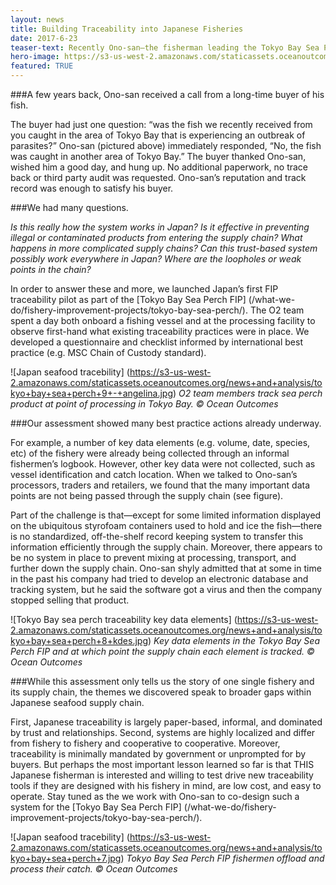 ```yaml
---
layout: news
title: Building Traceability into Japanese Fisheries
date: 2017-6-23
teaser-text: Recently Ono-san—the fisherman leading the Tokyo Bay Sea Perch FIP—shared a story with us regarding how traceability works in Japan. It really got us thinking.
hero-image: https://s3-us-west-2.amazonaws.com/staticassets.oceanoutcomes.org/news+and+analysis/hero+images/japan-traceability-pilot-hero.jpg
featured: TRUE
---
```

###A few years back, Ono-san received a call from a long-time buyer of his fish.

The buyer had just one question: “was the fish we recently received from you caught in the area of Tokyo Bay that is experiencing an outbreak of parasites?” Ono-san (pictured above) immediately responded, “No, the fish was caught in another area of Tokyo Bay.” The buyer thanked Ono-san, wished him a good day, and hung up. No additional paperwork, no trace back or third party audit was requested. Ono-san’s reputation and track record was enough to satisfy his buyer.

###We had many questions. 

*Is this really how the system works in Japan? Is it effective in preventing illegal or contaminated products from entering the supply chain? What happens in more complicated supply chains? Can this trust-based system possibly work everywhere in Japan? Where are the loopholes or weak points in the chain?*

In order to answer these and more, we launched Japan’s first FIP traceability pilot as part of the [Tokyo Bay Sea Perch FIP] (/what-we-do/fishery-improvement-projects/tokyo-bay-sea-perch/). The O2 team spent a day both onboard a fishing vessel and at the processing facility to observe first-hand what existing traceability practices were in place. We developed a questionnaire and checklist informed by international best practice (e.g. MSC Chain of Custody standard).

![Japan seafood tracebility]
(https://s3-us-west-2.amazonaws.com/staticassets.oceanoutcomes.org/news+and+analysis/tokyo+bay+sea+perch+9+-+angelina.jpg)
*O2 team members track sea perch product at point of processing in Tokyo Bay. © Ocean Outcomes*

###Our assessment showed many best practice actions already underway. 

For example, a number of key data elements (e.g. volume, date, species, etc) of the fishery were already being collected through an informal fishermen’s logbook. However, other key data were not collected, such as vessel identification and catch location. When we talked to Ono-san’s processors, traders and retailers, we found that the many important data points are not being passed through the supply chain (see figure).

Part of the challenge is that—except for some limited information displayed on the ubiquitous styrofoam containers used to hold and ice the fish—there is no standardized, off-the-shelf record keeping system to transfer this information efficiently through the supply chain. Moreover, there appears to be no system in place to prevent mixing at processing, transport, and further down the supply chain. Ono-san shyly admitted that at some in time in the past his company had tried to develop an electronic database and tracking system, but he said the software got a virus and then the company stopped selling that product. 

![Tokyo Bay sea perch traceability key data elements]
(https://s3-us-west-2.amazonaws.com/staticassets.oceanoutcomes.org/news+and+analysis/tokyo+bay+sea+perch+8+kdes.jpg)
*Key data elements in the Tokyo Bay Sea Perch FIP and at which point the supply chain each element is tracked. © Ocean Outcomes*

###While this assessment only tells us the story of one single fishery and its supply chain, the themes we discovered speak to broader gaps within Japanese seafood supply chain.

First, Japanese traceability is largely paper-based, informal, and dominated by trust and relationships. Second, systems are highly localized and differ from fishery to fishery and cooperative to cooperative. Moreover, traceability is minimally mandated by government or unprompted for by buyers. But perhaps the most important lesson learned so far is that THIS Japanese fisherman is interested and willing to test drive new traceability tools if they are designed with his fishery in mind, are low cost, and easy to operate. Stay tuned as the we work with Ono-san to co-design such a system for the [Tokyo Bay Sea Perch FIP] (/what-we-do/fishery-improvement-projects/tokyo-bay-sea-perch/).

![Japan seafood tracebility]
(https://s3-us-west-2.amazonaws.com/staticassets.oceanoutcomes.org/news+and+analysis/tokyo+bay+sea+perch+7.jpg)
*Tokyo Bay Sea Perch FIP fishermen offload and process their catch. © Ocean Outcomes*
